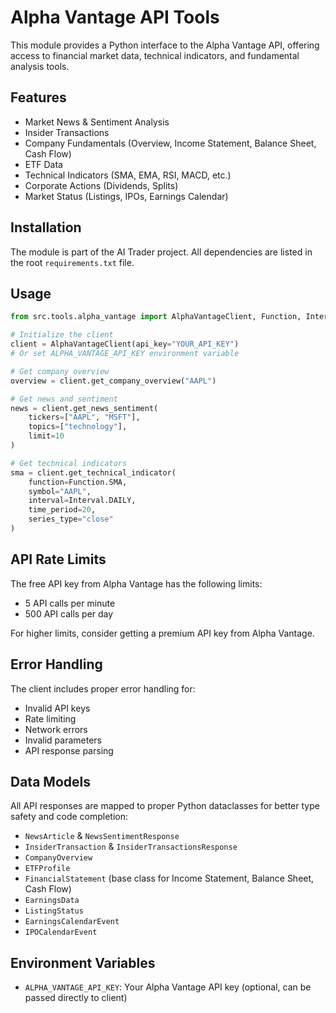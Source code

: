 # Alpha Vantage API Tools

This module provides a Python interface to the Alpha Vantage API, offering access to financial market data, technical indicators, and fundamental analysis tools.

## Features

- Market News & Sentiment Analysis
- Insider Transactions
- Company Fundamentals (Overview, Income Statement, Balance Sheet, Cash Flow)
- ETF Data
- Technical Indicators (SMA, EMA, RSI, MACD, etc.)
- Corporate Actions (Dividends, Splits)
- Market Status (Listings, IPOs, Earnings Calendar)

## Installation

The module is part of the AI Trader project. All dependencies are listed in the root `requirements.txt` file.

## Usage

```python
from src.tools.alpha_vantage import AlphaVantageClient, Function, Interval

# Initialize the client
client = AlphaVantageClient(api_key="YOUR_API_KEY")
# Or set ALPHA_VANTAGE_API_KEY environment variable

# Get company overview
overview = client.get_company_overview("AAPL")

# Get news and sentiment
news = client.get_news_sentiment(
    tickers=["AAPL", "MSFT"],
    topics=["technology"],
    limit=10
)

# Get technical indicators
sma = client.get_technical_indicator(
    function=Function.SMA,
    symbol="AAPL",
    interval=Interval.DAILY,
    time_period=20,
    series_type="close"
)
```

## API Rate Limits

The free API key from Alpha Vantage has the following limits:
- 5 API calls per minute
- 500 API calls per day

For higher limits, consider getting a premium API key from Alpha Vantage.

## Error Handling

The client includes proper error handling for:
- Invalid API keys
- Rate limiting
- Network errors
- Invalid parameters
- API response parsing

## Data Models

All API responses are mapped to proper Python dataclasses for better type safety and code completion:

- `NewsArticle` & `NewsSentimentResponse`
- `InsiderTransaction` & `InsiderTransactionsResponse`
- `CompanyOverview`
- `ETFProfile`
- `FinancialStatement` (base class for Income Statement, Balance Sheet, Cash Flow)
- `EarningsData`
- `ListingStatus`
- `EarningsCalendarEvent`
- `IPOCalendarEvent`

## Environment Variables

- `ALPHA_VANTAGE_API_KEY`: Your Alpha Vantage API key (optional, can be passed directly to client) 